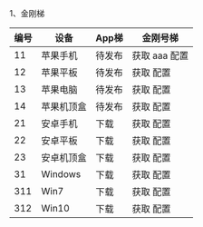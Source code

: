 1、金刚梯

| 编号 | 设备 |App梯|金刚号梯 |
| ----------- | ----------- |  ----------- | ----------- | 
| 11|苹果手机|待发布|获取 aaa 配置|
| 12|苹果平板|待发布|获取 配置|
| 13|苹果电脑|待发布|获取 配置|
| 14|苹果机顶盒|待发布|获取 配置|
| 21|安卓手机|下载|获取 配置|
| 22|安卓平板|下载|获取 配置|
| 23|安卓机顶盒|下载|获取 配置|
| 31|Windows|下载|获取 配置|
| 311|Win7|下载|获取 配置|
| 312|Win10|下载|获取 配置|
